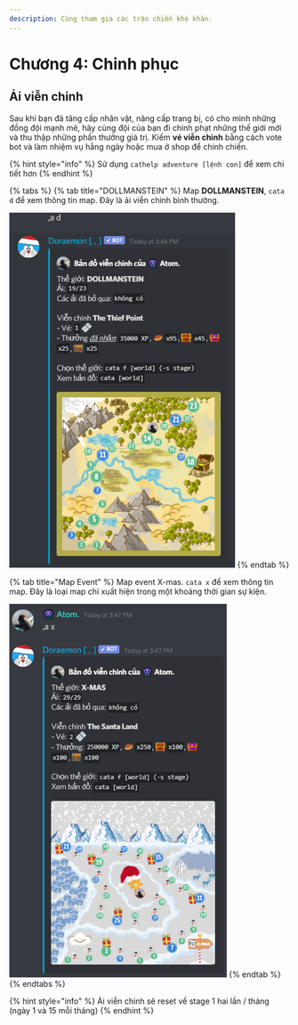 ```yaml
---
description: Cùng tham gia các trận chiến khó khăn.
---
```


# Chương 4: Chinh phục

## Ải viễn chinh

Sau khi bạn đã tăng cấp nhân vật, nâng cấp trang bị, có cho mình những đồng đội mạnh mẽ, hãy cùng đội của bạn đi chinh phạt những thế giới mới và thu thập những phần thưởng giá trị. Kiếm **vé viễn chinh** bằng cách vote bot và làm nhiệm vụ hằng ngày hoặc mua ở shop để chinh chiến.

{% hint style="info" %}
 Sử dụng `cathelp adventure [lệnh con]` để xem chi tiết hơn
{% endhint %}

{% tabs %}
{% tab title="DOLLMANSTEIN" %}
Map  **DOLLMANSTEIN**, `cata d` để xem thông tin map. Đây là ải viễn chinh bình thường.

![DOLLMANSTEIN](../.gitbook/assets/image%20%287%29.png)
{% endtab %}

{% tab title="Map Event" %}
Map event X-mas. `cata x` để xem thông tin map. Đây là loại map chỉ xuất hiện trong một khoảng thời gian sự kiện.

![X-MAS](../.gitbook/assets/image%20%2813%29.png)
{% endtab %}
{% endtabs %}

{% hint style="info" %}
Ải viễn chinh sẽ reset về stage 1 hai lần / tháng \(ngày 1 và 15 mỗi tháng\)
{% endhint %}

